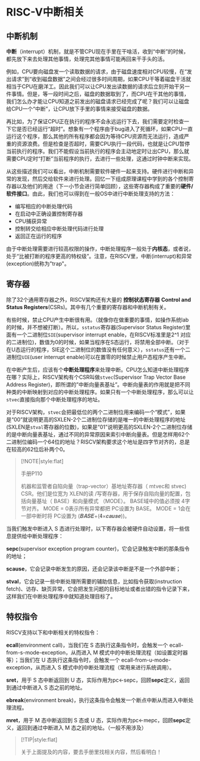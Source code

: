 # RISC-V中断相关

## 中断机制

**中断**（interrupt）机制，就是不管CPU现在手里在干啥活，收到“中断”的时候，都先放下来去处理其他事情，处理完其他事情可能再回来干手头的活。

例如，CPU要向磁盘发一个读取数据的请求，由于磁盘速度相对CPU较慢，在“发出请求”到“收到磁盘数据"之间会经过很多时间周期，如果CPU干等着磁盘干活就相当于CPU在磨洋工。因此我们可以让CPU发出读数据的请求后立刻开始干另一件事情。但是，等一段时间之后，磁盘的数据取到了，而CPU在干其他的事情，我们怎么办才能让CPU知道之前发出的磁盘请求已经完成了呢？我们可以让磁盘给CPU一个“中断”，让CPU放下手里的事情来接受磁盘的数据。

再比如，为了保证CPU正在执行的程序不会永远运行下去，我们需要定时检查一下它是否已经运行“超时”。想象有一个程序由于bug进入了死循环，如果CPU一直运行这个程序，那么其他的所有程序都会因为等待CPU资源而无法运行，造成严重的资源浪费。但是检查是否超时，需要CPU执行一段代码，也就是让CPU暂停当前执行的程序。我们不能假设当前执行的程序会主动地定时让出CPU，那么就需要CPU定时“打断”当前程序的执行，去进行一些处理，这通过时钟中断来实现。

从这些描述我们可以看出，中断机制需要软件硬件一起来支持。硬件进行中断和异常的发现，然后交给软件来进行处理。回忆一下组成原理课程中学到的各个控制寄存器以及他们的用途（下一小节会进行简单回顾），这些寄存器构成了重要的**硬件/软件接口**。由此，我们也可以得到在一般OS中进行中断处理支持的方法：

- 编写相应的中断处理代码
- 在启动中正确设置控制寄存器
- CPU捕获异常
- 控制转交给相应中断处理代码进行处理
- 返回正在运行的程序

由于中断处理需要进行较高权限的操作，中断处理程序一般处于**内核态**，或者说，处于“比被打断的程序更高的特权级”。注意，在RISCV里，中断(interrupt)和异常(exception)统称为"trap"。

## 寄存器

除了32个通用寄存器之外，RISCV架构还有大量的 **控制状态寄存器** **Control and Status Registers**(CSRs)。其中有几个重要的寄存器和中断机制有关。

有些时候，禁止CPU产生中断很有用。（就像你在做重要的事情，如操作系统lab的时候，并不想被打断）。所以，`sstatus`寄存器(Supervisor Status Register)里面有一个二进制位`SIE`(supervisor interrupt enable，在RISCV标准里是2^1 对应的二进制位)，数值为0的时候，如果当程序在S态运行，将禁用全部中断。（对于在U态运行的程序，SIE这个二进制位的数值没有任何意义），`sstatus`还有一个二进制位`UIE`(user interrupt enable)可以在置零的时候禁止用户态程序产生中断。

在中断产生后，应该有个**中断处理程序**来处理中断。CPU怎么知道中断处理程序在哪？实际上，RISCV架构有个CSR叫做`stvec`(Supervisor Trap Vector Base Address Register)，即所谓的”中断向量表基址”。中断向量表的作用就是把不同种类的中断映射到对应的中断处理程序。如果只有一个中断处理程序，那么可以让`stvec`直接指向那个中断处理程序的地址。

对于RISCV架构，`stvec`会把最低位的两个二进制位用来编码一个“模式”，如果是“00”就说明更高的SXLEN-2个二进制位存储的是唯一的中断处理程序的地址(SXLEN是`stval`寄存器的位数)，如果是“01”说明更高的SXLEN-2个二进制位存储的是中断向量表基址，通过不同的异常原因来索引中断向量表。但是怎样用62个二进制位编码一个64位的地址？RISCV架构要求这个地址是四字节对齐的，总是在较高的62位后补两个0。

> [!NOTE|style:flat]
>
> 手册P110
>
> 机器和监管者自陷向量（trap-vector）基地址寄存器（ mtvec和 stvec) CSR。他们是位宽为
> XLEN的读 /写寄存器，用于保存自陷向量的配置，包括向量基址（ BASE）和向量模式 （MODE）。
> BASE域中的值必须按 4字节对齐。 MODE = 0表示所有异常都把 PC设置为 BASE。 MODE = 1会在一部中断时将 PC设置为 (𝑩𝑨𝑺𝑬+(𝟒×𝒄𝒂𝒖𝒔𝒆))。

当我们触发中断进入 S 态进行处理时，以下寄存器会被硬件自动设置，将一些信息提供给中断处理程序：

**sepc**(supervisor exception program counter)，它会记录触发中断的那条指令的地址；

**scause**，它会记录中断发生的原因，还会记录该中断是不是一个外部中断；

**stval**，它会记录一些中断处理所需要的辅助信息，比如指令获取(instruction fetch)、访存、缺页异常，它会把发生问题的目标地址或者出错的指令记录下来，这样我们在中断处理程序中就知道处理目标了。

## 特权指令

RISCV支持以下和中断相关的特权指令：

**ecall**(environment call)，当我们在 S 态执行这条指令时，会触发一个 ecall-from-s-mode-exception，从而进入 M 模式中的中断处理流程（如设置定时器等）；当我们在 U 态执行这条指令时，会触发一个 ecall-from-u-mode-exception，从而进入 S 模式中的中断处理流程（常用来进行系统调用）。

**sret**，用于 S 态中断返回到 U 态，实际作用为pc←sepc，回顾**sepc**定义，返回到通过中断进入 S 态之前的地址。

**ebreak**(environment break)，执行这条指令会触发一个断点中断从而进入中断处理流程。

**mret**，用于 M 态中断返回到 S 态或 U 态，实际作用为pc←mepc，回顾**sepc**定义，返回到通过中断进入 M 态之前的地址。（一般不用涉及）

> [!TIP|style:flat]
>
> 关于上面提及的内容，要去手册里找相关内容，然后看明白！